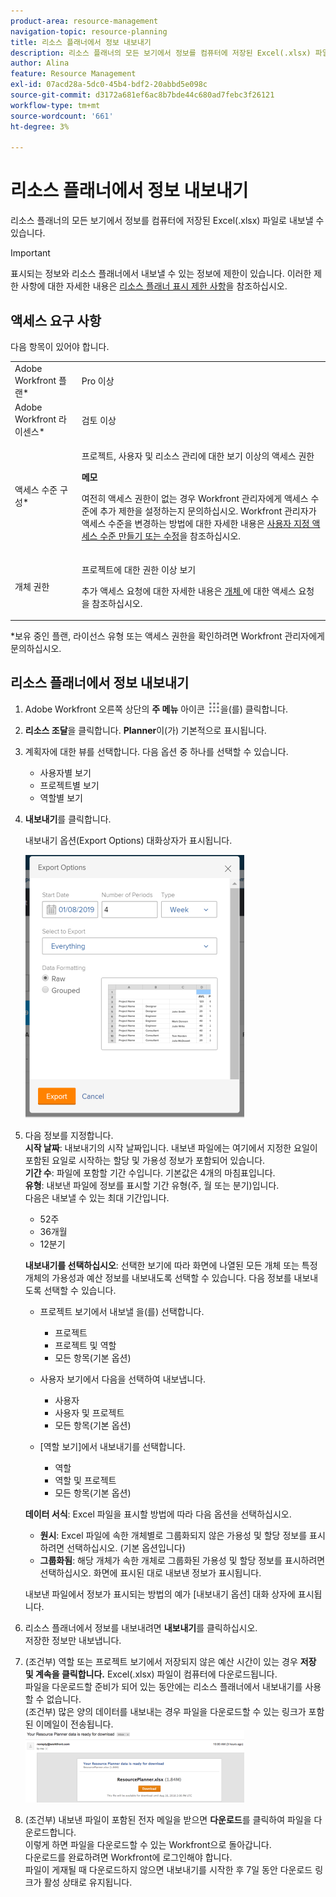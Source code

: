 ```yaml
---
product-area: resource-management
navigation-topic: resource-planning
title: 리소스 플래너에서 정보 내보내기
description: 리소스 플래너의 모든 보기에서 정보를 컴퓨터에 저장된 Excel(.xlsx) 파일로 내보낼 수 있습니다.
author: Alina
feature: Resource Management
exl-id: 07acd28a-5dc0-45b4-bdf2-20abbd5e098c
source-git-commit: d3172a681ef6ac8b7bde44c680ad7febc3f26121
workflow-type: tm+mt
source-wordcount: '661'
ht-degree: 3%

---
```


# 리소스 플래너에서 정보 내보내기

리소스 플래너의 모든 보기에서 정보를 컴퓨터에 저장된 Excel(.xlsx) 파일로 내보낼 수 있습니다.

>[!IMPORTANT]
>
>표시되는 정보와 리소스 플래너에서 내보낼 수 있는 정보에 제한이 있습니다. 이러한 제한 사항에 대한 자세한 내용은 [리소스 플래너 표시 제한 사항](../../resource-mgmt/resource-planning/resource-planner-display-limitations.md)을 참조하십시오.

## 액세스 요구 사항

다음 항목이 있어야 합니다.

<table style="table-layout:auto"> 
 <col> 
 <col> 
 <tbody> 
  <tr> 
   <td role="rowheader">Adobe Workfront 플랜*</td> 
   <td> <p>Pro 이상</p> </td> 
  </tr> 
  <tr> 
   <td role="rowheader">Adobe Workfront 라이센스*</td> 
   <td> <p>검토 이상 <!--
      <MadCap:conditionalText data-mc-conditions="QuicksilverOrClassic.Draft mode">
       (this seems to be the case in NWE only, not classic. Waiting on Vazgen's response for this)
      </MadCap:conditionalText>
     --></p> </td> 
  </tr> 
  <tr> 
   <td role="rowheader">액세스 수준 구성*</td> 
   <td> <p>프로젝트, 사용자 및 리소스 관리에 대한 보기 이상의 액세스 권한</p> <p><b>메모</b>

여전히 액세스 권한이 없는 경우 Workfront 관리자에게 액세스 수준에 추가 제한을 설정하는지 문의하십시오. Workfront 관리자가 액세스 수준을 변경하는 방법에 대한 자세한 내용은 <a href="../../administration-and-setup/add-users/configure-and-grant-access/create-modify-access-levels.md" class="MCXref xref">사용자 지정 액세스 수준 만들기 또는 수정</a>을 참조하십시오.</p> </td>
</tr> 
  <tr> 
   <td role="rowheader">개체 권한</td> 
   <td> <p>프로젝트에 대한 권한 이상 보기</p> <p>추가 액세스 요청에 대한 자세한 내용은 <a href="../../workfront-basics/grant-and-request-access-to-objects/request-access.md" class="MCXref xref">개체 </a>에 대한 액세스 요청 을 참조하십시오.</p> </td> 
  </tr> 
 </tbody> 
</table>

&#42;보유 중인 플랜, 라이선스 유형 또는 액세스 권한을 확인하려면 Workfront 관리자에게 문의하십시오.

## 리소스 플래너에서 정보 내보내기

1. Adobe Workfront 오른쪽 상단의 **주 메뉴** 아이콘 ![](assets/main-menu-icon.png)을(를) 클릭합니다.

1. **리소스 조달**&#x200B;을 클릭합니다. **Planner**&#x200B;이(가) 기본적으로 표시됩니다.

1. 계획자에 대한 뷰를 선택합니다. 다음 옵션 중 하나를 선택할 수 있습니다.

   * 사용자별 보기
   * 프로젝트별 보기
   * 역할별 보기

1. **내보내기**&#x200B;를 클릭합니다.

   내보내기 옵션(Export Options) 대화상자가 표시됩니다.

   ![](assets/rp-export-options-box-350x421.png)

1. 다음 정보를 지정합니다.\
   **시작 날짜**: 내보내기의 시작 날짜입니다. 내보낸 파일에는 여기에서 지정한 요일이 포함된 요일로 시작하는 할당 및 가용성 정보가 포함되어 있습니다.\
   **기간 수**: 파일에 포함할 기간 수입니다. 기본값은 4개의 마침표입니다.\
   **유형**: 내보낸 파일에 정보를 표시할 기간 유형(주, 월 또는 분기)입니다.\
   다음은 내보낼 수 있는 최대 기간입니다.

   * 52주
   * 36개월
   * 12분기

   **내보내기를 선택하십시오**: 선택한 보기에 따라 화면에 나열된 모든 개체 또는 특정 개체의 가용성과 예산 정보를 내보내도록 선택할 수 있습니다.
다음 정보를 내보내도록 선택할 수 있습니다.

   * 프로젝트 보기에서 내보낼 을(를) 선택합니다.

      * 프로젝트
      * 프로젝트 및 역할
      * 모든 항목(기본 옵션)

   * 사용자 보기에서 다음을 선택하여 내보냅니다.

      * 사용자
      * 사용자 및 프로젝트
      * 모든 항목(기본 옵션)

   * [역할 보기]에서 내보내기를 선택합니다.

      * 역할
      * 역할 및 프로젝트
      * 모든 항목(기본 옵션)

   **데이터 서식**: Excel 파일을 표시할 방법에 따라 다음 옵션을 선택하십시오.

   * **원시**: Excel 파일에 속한 개체별로 그룹화되지 않은 가용성 및 할당 정보를 표시하려면 선택하십시오. (기본 옵션입니다)
   * **그룹화됨**: 해당 개체가 속한 개체로 그룹화된 가용성 및 할당 정보를 표시하려면 선택하십시오. 화면에 표시된 대로 내보낸 정보가 표시됩니다.

   내보낸 파일에서 정보가 표시되는 방법의 예가 [내보내기 옵션] 대화 상자에 표시됩니다.

1. 리소스 플래너에서 정보를 내보내려면 **내보내기**&#x200B;를 클릭하십시오.\
   저장한 정보만 내보냅니다.

1. (조건부) 역할 또는 프로젝트 보기에서 저장되지 않은 예산 시간이 있는 경우 **저장 및 계속을 클릭합니다.**
Excel(.xlsx) 파일이 컴퓨터에 다운로드됩니다.\
   파일을 다운로드할 준비가 되어 있는 동안에는 리소스 플래너에서 내보내기를 사용할 수 없습니다.\
   (조건부) 많은 양의 데이터를 내보내는 경우 파일을 다운로드할 수 있는 링크가 포함된 이메일이 전송됩니다.\
   ![RP_eamil_with_exported_planner_attached.png](assets/rp-eamil-with-exported-planner-attached-350x116.png)

1. (조건부) 내보낸 파일이 포함된 전자 메일을 받으면 **다운로드**&#x200B;를 클릭하여 파일을 다운로드합니다.\
   이렇게 하면 파일을 다운로드할 수 있는 Workfront으로 돌아갑니다.\
   다운로드를 완료하려면 Workfront에 로그인해야 합니다.\
   파일이 게재될 때 다운로드하지 않으면 내보내기를 시작한 후 7일 동안 다운로드 링크가 활성 상태로 유지됩니다.
